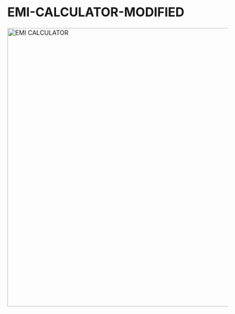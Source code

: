 # EMI-CALCULATOR-MODIFIED

<img width="1351" height="633" alt="EMI CALCULATOR" src="https://github.com/user-attachments/assets/11619f58-8007-4bb9-b021-d7cad39ea18c" />
